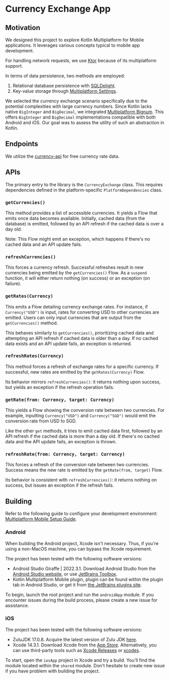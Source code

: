 # Currency Exchange App

## Motivation

We designed this project to explore Kotlin Multiplatform for Mobile applications. It leverages various concepts typical to mobile app development.

For handling network requests, we use [Ktor](https://ktor.io/docs/http-client-engines.html) because of its multiplatform support.

In terms of data persistence, two methods are employed:
1. Relational database persistence with [SQLDelight](https://github.com/cashapp/sqldelight).
2. Key-value storage through [Multiplatform Settings](https://github.com/russhwolf/multiplatform-settings).

We selected the currency exchange scenario specifically due to the potential complexities with large currency numbers. Since Kotlin lacks native `BigInteger` and `BigDecimal`, we integrated [Multiplatform Bignum](https://github.com/ionspin/kotlin-multiplatform-bignum). This offers `BigInteger` and `BigDecimal` implementations compatible with both Android and iOS. Our goal was to assess the utility of such an abstraction in Kotlin.

## Endpoints

We utilize the [currency-api](https://github.com/fawazahmed0/currency-api) for free currency rate data.

## APIs

The primary entry to the library is the `CurrencyExchange` class. This requires dependencies defined in the platform-specific `PlatformDependencies` class.

### `getCurrencies()`

This method provides a list of accessible currencies. It yields a Flow that emits once data becomes available. Initially, cached data (from the database) is emitted, followed by an API refresh if the cached data is over a day old.

Note: This Flow might emit an exception, which happens if there's no cached data and an API update fails.

### `refreshCurrencies()`

This forces a currency refresh. Successful refreshes result in new currencies being emitted by the `getCurrencies()` Flow. As a `suspend` function, it will either return nothing (on success) or an exception (on failure).

### `getRates(Currency)`

This emits a Flow detailing currency exchange rates. For instance, if `Currency("USD")` is input, rates for converting USD to other currencies are emitted. Users can only input currencies that are output from the `getCurrencies()` method.

This behaves similarly to `getCurrencies()`, prioritizing cached data and attempting an API refresh if cached data is older than a day. If no cached data exists and an API update fails, an exception is returned.

### `refreshRates(Currency)`

This method forces a refresh of exchange rates for a specific currency. If successful, new rates are emitted by the `getRates(Currency)` Flow.

Its behavior mirrors `refreshCurrencies()`: it returns nothing upon success, but yields an exception if the refresh operation fails.

### `getRate(from: Currency, target: Currency)`

This yields a Flow showing the conversion rate between two currencies. For example, inputting `Currency("USD")` and `Currency("SGD")` would emit the conversion rate from USD to SGD.

Like the other `get` methods, it tries to emit cached data first, followed by an API refresh if the cached data is more than a day old. If there's no cached data and the API update fails, an exception is thrown.

### `refreshRate(from: Currency, target: Currency)`

This forces a refresh of the conversion rate between two currencies. Success means the new rate is emitted by the `getRate(from, target)` Flow.

Its behavior is consistent with `refreshCurrencies()`: it returns nothing on success, but issues an exception if the refresh fails.

## Building

Refer to the following guide to configure your development environment: [Multiplatform Mobile Setup Guide](https://kotlinlang.org/docs/multiplatform-mobile-setup.html).

### Android

When building the Android project, Xcode isn't necessary. Thus, if you're using a non-MacOS machine, you can bypass the Xcode requirement.

The project has been tested with the following software versions: 
* Android Studio Giraffe | 2022.3.1. Download Android Studio from the [Android Studio website](https://developer.android.com/studio), or use [JetBrains Toolbox](https://www.jetbrains.com/toolbox-app/).
* Kotlin Multiplatform Mobile plugin, plugin can be found within the plugin tab in Android Studio, or get it from [the JetBrains plugins site](https://plugins.jetbrains.com/plugin/14936-kotlin-multiplatform-mobile).

To begin, launch the root project and run the `androidApp` module. If you encounter issues during the build process, please create a new issue for assistance.

### iOS

The project has been tested with the following software versions:

* ZuluJDK 17.0.8. Acquire the latest version of Zulu JDK [here](https://www.azul.com/downloads/).
* Xcode 14.3.1. Download Xcode from the [App Store](https://apps.apple.com/us/app/xcode/id497799835). Alternatively, you can use third-party tools such as [Xcode Releases](https://xcodereleases.com/) or [xcodes](https://github.com/XcodesOrg/xcodes).

To start, open the `iosApp` project in Xcode and try a build. You'll find the module located within the `shared` module. Don't hesitate to create new issue if you have problem with building the project.
